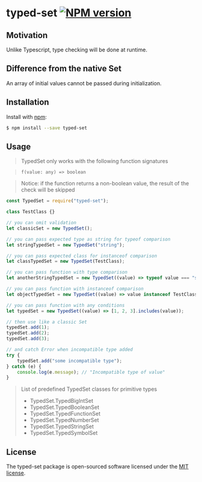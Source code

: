 # typed-set [![NPM version](https://img.shields.io/npm/v/typed-set.svg?style=flat)](https://www.npmjs.com/package/typed-set)

## Motivation
Unlike Typescript, type checking will be done at runtime.

## Difference from the native Set
An array of initial values cannot be passed during initialization.

## Installation

Install with [npm](https://www.npmjs.com/):

```sh
$ npm install --save typed-set
```

## Usage

> TypedSet only works with the following function signatures

> ``` f(value: any) => boolean ```

> Notice: if the function returns a non-boolean value, the result of the check will be skipped

```js
const TypedSet = require("typed-set");

class TestClass {}

// you can omit validation
let classicSet = new TypedSet();

// you can pass expected type as string for typeof comparison
let stringTypedSet = new TypedSet("string");

// you can pass expected class for instanceof comparison
let classTypedSet = new TypedSet(TestClass);

// you can pass function with type comparison
let anotherStringTypedSet = new TypedSet((value) => typeof value === "string");

// you can pass function with instanceof comparison
let objectTypedSet = new TypedSet((value) => value instanceof TestClass);

// you can pass function with any conditions
let typedSet = new TypedSet((value) => [1, 2, 3].includes(value));

// then use like a classic Set
typedSet.add(1);
typedSet.add(2);
typedSet.add(3);

// and catch Error when incompatible type added
try {
    typedSet.add("some incompatible type");
} catch (e) {
    console.log(e.message); // "Incompatible type of value" 
}
```

> List of predefined TypedSet classes for primitive types
> - TypedSet.TypedBigIntSet
> - TypedSet.TypedBooleanSet
> - TypedSet.TypedFunctionSet
> - TypedSet.TypedNumberSet
> - TypedSet.TypedStringSet
> - TypedSet.TypedSymbolSet

## License

The typed-set package is open-sourced software licensed under the [MIT license](https://opensource.org/licenses/MIT).
